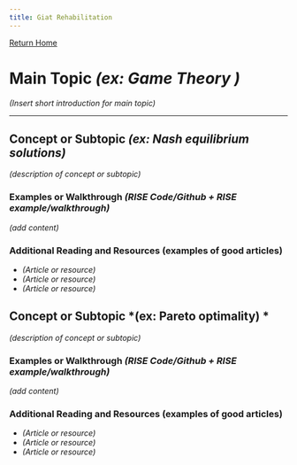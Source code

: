 ```yaml
---
title: Giat Rehabilitation 
---
```


[Return Home](/index.md)
# Main Topic *(ex: Game Theory )* 
*(Insert short introduction for main topic)*

---

## Concept or Subtopic *(ex: Nash equilibrium solutions)*
*(description of concept or subtopic)*

### Examples or Walkthrough *(RISE Code/Github + RISE example/walkthrough)*
*(add content)*

### Additional Reading and Resources (examples of good articles)
+ *(Article or resource)*
+ *(Article or resource)*
+ *(Article or resource)*

## Concept or Subtopic *(ex: Pareto optimality) *
*(description of concept or subtopic)*

### Examples or Walkthrough *(RISE Code/Github + RISE example/walkthrough)*
*(add content)*

### Additional Reading and Resources (examples of good articles)
+ *(Article or resource)*
+ *(Article or resource)*
+ *(Article or resource)*
